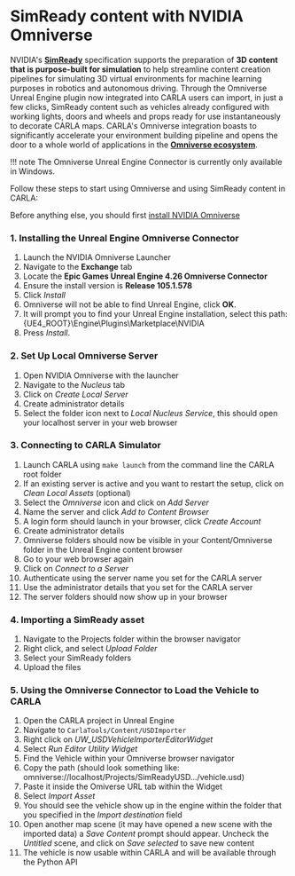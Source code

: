 # SimReady content with NVIDIA Omniverse

NVIDIA's [__SimReady__](https://developer.nvidia.com/omniverse/simready-assets) specification supports the preparation of __3D content that is purpose-built for simulation__ to help streamline content creation pipelines for simulating 3D virtual environments for machine learning purposes in robotics and autonomous driving. Through the Omniverse Unreal Engine plugin now integrated into CARLA users can import, in just a few clicks, SimReady content such as vehicles already configured with working lights, doors and wheels and props ready for use instantaneously to decorate CARLA maps. CARLA's Omniverse integration boasts to significantly accelerate your environment building pipeline and opens the door to a whole world of applications in the [__Omniverse ecosystem__](https://www.nvidia.com/en-us/omniverse/ecosystem/). 

!!! note
    The Omniverse Unreal Engine Connector is currently only available in Windows.

Follow these steps to start using Omniverse and using SimReady content in CARLA:

Before anything else, you should first [install NVIDIA Omniverse](https://docs.omniverse.nvidia.com/install-guide/latest/index.html)

### 1. Installing the Unreal Engine Omniverse Connector

1. Launch the NVIDIA Omniverse Launcher
2. Navigate to the **Exchange** tab
3. Locate the __Epic Games Unreal Engine 4.26 Omniverse Connector__
4. Ensure the install version is **Release 105.1.578**
5. Click *Install*
6. Omniverse will not be able to find Unreal Engine, click **OK**.
7. It will prompt you to find your Unreal Engine installation, select this path: {UE4_ROOT}\Engine\Plugins\Marketplace\NVIDIA
8. Press *Install*.

### 2. Set Up Local Omniverse Server

1. Open NVIDIA Omniverse with the launcher
2. Navigate to the *Nucleus* tab
3. Click on *Create Local Server*
4. Create administrator details
5. Select the folder icon next to *Local Nucleus Service*, this should open your localhost server in your web browser

### 3. Connecting to CARLA Simulator

1. Launch CARLA using `make launch` from the command line the CARLA root folder
2. If an existing server is active and you want to restart the setup, click on *Clean Local Assets* (optional)
3. Select the *Omniverse* icon and click on *Add Server*
4. Name the server and click *Add to Content Browser*
5. A login form should launch in your browser, click *Create Account*
6. Create administrator details
7. Omniverse folders should now be visible in your Content/Omniverse folder in the Unreal Engine content browser
8. Go to your web browser again
9. Click on *Connect to a Server*
10. Authenticate using the server name you set for the CARLA server
11. Use the administrator details that you set for the CARLA server
12. The server folders should now show up in your browser

### 4. Importing a SimReady asset

1. Navigate to the Projects folder within the browser navigator
2. Right click, and select *Upload Folder*
3. Select your SimReady folders
4. Upload the files

### 5. Using the Omniverse Connector to Load the Vehicle to CARLA

1. Open the CARLA project in Unreal Engine
2. Navigate to `CarlaTools/Content/USDImporter`
3. Right click on *UW_USDVehicleImporterEditorWidget*
4. Select *Run Editor Utility Widget*
5. Find the Vehicle within your Omniverse browser navigator
6. Copy the path (should look something like: omniverse://localhost/Projects/SimReadyUSD.../vehicle.usd)
7. Paste it inside the Omiverse URL tab within the Widget
8. Select *Import Asset*
9. You should see the vehicle show up in the engine within the folder that you specified in the *Import destination* field
10. Open another map scene (it may have opened a new scene with the imported data) a *Save Content* prompt should appear. Uncheck the *Untitled* scene, and click on *Save selected* to save new content
11. The vehicle is now usable within CARLA and will be available through the Python API
